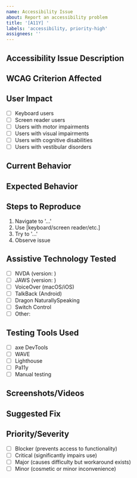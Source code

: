 ```yaml
---
name: Accessibility Issue
about: Report an accessibility problem
title: '[A11Y] '
labels: 'accessibility, priority-high'
assignees: ''
---
```


## Accessibility Issue Description
<!-- Describe the accessibility problem -->

## WCAG Criterion Affected
<!-- e.g., 2.1.1 Keyboard, 1.4.3 Contrast, 2.4.3 Focus Order -->

## User Impact
<!-- Who is affected and how severely? -->
- [ ] Keyboard users
- [ ] Screen reader users
- [ ] Users with motor impairments
- [ ] Users with visual impairments
- [ ] Users with cognitive disabilities
- [ ] Users with vestibular disorders

## Current Behavior
<!-- What happens now? -->

## Expected Behavior
<!-- What should happen according to WCAG guidelines? -->

## Steps to Reproduce
1. Navigate to '...'
2. Use [keyboard/screen reader/etc.]
3. Try to '...'
4. Observe issue

## Assistive Technology Tested
- [ ] NVDA (version: )
- [ ] JAWS (version: )
- [ ] VoiceOver (macOS/iOS)
- [ ] TalkBack (Android)
- [ ] Dragon NaturallySpeaking
- [ ] Switch Control
- [ ] Other: 

## Testing Tools Used
- [ ] axe DevTools
- [ ] WAVE
- [ ] Lighthouse
- [ ] Pa11y
- [ ] Manual testing

## Screenshots/Videos
<!-- Include screenshots or screen recordings showing the issue -->

## Suggested Fix
<!-- If you have ideas on how to fix this -->

## Priority/Severity
<!-- How critical is this issue? -->
- [ ] Blocker (prevents access to functionality)
- [ ] Critical (significantly impairs use)
- [ ] Major (causes difficulty but workaround exists)
- [ ] Minor (cosmetic or minor inconvenience)